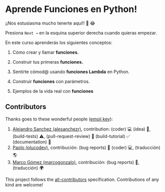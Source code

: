 # Aprende Funciones en Python!

¡¡Nos estusiasma mucho tenerte aquí!! 🎉 😂

Presiona `Next →` en la esquina superior derecha cuando quieras empezar.

En este curso aprenderás los siguientes conceptos:

1. Cómo crear y llamar **funciones.**

2. Construir tus primeras **funciones.** 

3. Sentirte cómod@ usando **funciones Lambda** en Python.

4. Construir **funciones** con parámetros.

5. Ejemplos de la vida real con **funciones**

## Contributors

Thanks goes to these wonderful people ([emoji key](https://github.com/kentcdodds/all-contributors#emoji-key)):

1. [Alejandro Sanchez (alesanchezr)](https://github.com/alesanchezr), contribution: (coder) :computer: (idea) 🤔, (build-tests) :warning:, (pull-request-review) :eyes: (build-tutorial) :white_check_mark: (documentation) :book:
2. [Paolo (plucodev)](https://github.com/plucodev), contribución: (bug reports) :bug: (coder) :computer:, (traducción) :earth_americas:
3. [Marco Gómez (marcogonzalo)](https://github.com/marcogonzalo), contribución: (bug reports) :bug:, (traducción) :earth_africa:

This project follows the
[all-contributors](https://github.com/kentcdodds/all-contributors)
specification. Contributions of any kind are welcome!
